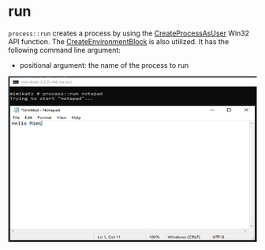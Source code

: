# run

`process::run` creates a process by using the [CreateProcessAsUser](https://docs.microsoft.com/en-us/windows/win32/api/processthreadsapi/nf-processthreadsapi-createprocessasusera) Win32 API function. The [CreateEnvironmentBlock](https://docs.microsoft.com/en-us/windows/win32/api/userenv/nf-userenv-createenvironmentblock) is also utilized. It has the following command line argument:

* positional argument: the name of the process to run

![Run notepad.exe](<../../../.gitbook/assets/1 (2).png>)
